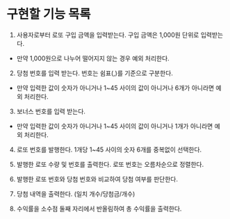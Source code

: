 # 구현할 기능 목록

1. 사용자로부터 로또 구입 금액을 입력받는다. 구입 금액은 1,000원 단위로 입력받는다.
* 만약 1,000원으로 나누어 떨어지지 않는 경우 예외 처리한다.

2. 당첨 번호를 입력 받는다. 번호는 쉼표(,)를 기준으로 구분한다.
* 만약 입력한 값이 숫자가 아니거나 1~45 사이의 값이 아니거나 6개가 아니라면 예외 처리한다.

3. 보너스 번호를 입력 받는다.
* 만약 입력한 값이 숫자가 아니거나 1~45 사이의 값이 아니거나 1개가 아니라면 예외 처리한다.

4. 로또 번호를 발행한다. 1개당 1~45 사이의 숫자 6개를 중복없이 선택한다.

5. 발행한 로또 수량 및 번호를 출력한다. 로또 번호는 오름차순으로 정렬한다.

6. 발행한 로또 번호와 당첨 번호와 비교하여 당첨 여부를 판단한다.

7. 당첨 내역을 출력한다. (일치 개수/당첨금/개수)

8. 수익률을 소수점 둘째 자리에서 반올림하여 총 수익률을 출력한다.
